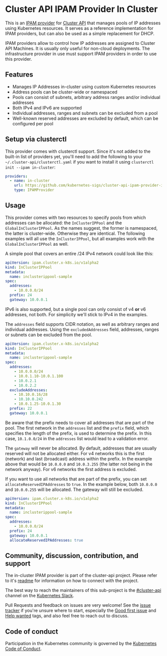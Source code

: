 # Cluster API IPAM Provider In Cluster

This is an [IPAM provider](https://github.com/kubernetes-sigs/cluster-api/blob/main/docs/proposals/20220125-ipam-integration.md#ipam-provider) for [Cluster API](https://github.com/kubernetes-sigs/cluster-api) that manages pools of IP addresses using Kubernetes resources. It serves as a reference implementation for IPAM providers, but can also be used as a simple replacement for DHCP.

IPAM providers allow to control how IP addresses are assigned to Cluster API Machines. It is usually only useful for non-cloud deployments. The infrastructure provider in use must support IPAM providers in order to use this provider.

## Features

- Manages IP Addresses in-cluster using custom Kubernetes resources
- Address pools can be cluster-wide or namespaced
- Pools can consist of subnets, arbitrary address ranges and/or individual addresses
- Both IPv4 and IPv6 are supported
- Individual addresses, ranges and subnets can be excluded from a pool
- Well-known reserved addresses are excluded by default, which can be configured per pool

## Setup via clusterctl

This provider comes with clusterctl support. Since it's not added to the built-in list of providers yet, you'll need to add the following to your `~/.cluster-api/clusterctl.yaml` if you want to install it using `clusterctl init --ipam in-cluster`:

```yaml
providers:
  - name: in-cluster
    url: https://github.com/kubernetes-sigs/cluster-api-ipam-provider-in-cluster/releases/download/v0.1.0-alpha.3/ipam-components.yaml
    type: IPAMProvider
```

## Usage

This provider comes with two resources to specify pools from which addresses can be allocated: the `InClusterIPPool` and the `GlobalInClusterIPPool`. As the names suggest, the former is namespaced, the latter is cluster-wide. Otherwise they are identical. The following examples will all use the `InClusterIPPool`, but all examples work with the `GlobalInClusterIPPool` as well.

A simple pool that covers an entire /24 IPv4 network could look like this:

```yaml
apiVersion: ipam.cluster.x-k8s.io/v1alpha2
kind: InClusterIPPool
metadata:
  name: inclusterippool-sample
spec:
  addresses:
    - 10.0.0.0/24
  prefix: 24
  gateway: 10.0.0.1
```

IPv6 is also supported, but a single pool can only consist of v4 **or** v6 addresses, not both. For simplicity we'll stick to IPv4 in the examples.

The `addresses` field supports CIDR notation, as well as arbitrary ranges and individual addresses. Using the `excludedAddresses` field, addresses, ranges or subnets can be excluded from the pool.

```yaml
apiVersion: ipam.cluster.x-k8s.io/v1alpha2
kind: InClusterIPPool
metadata:
  name: inclusterippool-sample
spec:
  addresses:
    - 10.0.0.0/24
    - 10.0.1.10-10.0.1.100
    - 10.0.2.1
    - 10.0.2.2
  excludeAddresses:
    - 10.10.0.16/28
    - 10.10.0.242
    - 10.0.1.25-10.0.1.30
  prefix: 22
  gateway: 10.0.0.1
```

Be aware that the prefix needs to cover all addresses that are part of the pool. The first network in the `addresses` list and the `prefix` field, which specifies the length of the prefix, is used to determine the prefix. In this case, `10.1.0.0/24` in the `addresses` list would lead to a validation error.

The `gateway` will never be allocated. By default, addresses that are usually reserved will not be allocated either. For v4 networks this is the first (network) and last (broadcast) address within the prefix. In the example above that would be `10.0.0.0` and `10.0.3.255` (the latter not being in the network anyway). For v6 networks the first address is excluded.

If you want to use all networks that are part of the prefix, you can set `allocateReservedIPAddresses` to `true`. In the example below, both `10.0.0.0` and `10.0.0.255` will be allocated. The gateway will still be excluded.

```yaml
apiVersion: ipam.cluster.x-k8s.io/v1alpha2
kind: InClusterIPPool
metadata:
  name: inclusterippool-sample
spec:
  addresses:
    - 10.0.0.0/24
  prefix: 24
  gateway: 10.0.0.1
  allocateReservedIPAddresses: true
```


## Community, discussion, contribution, and support

The in-cluster IPAM provider is part of the cluster-api project. Please refer to it's [readme](https://github.com/kubernetes-sigs/cluster-api?tab=readme-ov-file#-community-discussion-contribution-and-support) for information on how to connect with the project.

The best way to reach the maintainers of this sub-project is the [#cluster-api](https://kubernetes.slack.com/archives/C8TSNPY4T) channel on the [Kubernetes Slack](https://slack.k8s.io).

Pull Requests and feedback on issues are very welcome! See the [issue tracker](https://github.com/kubernetes-sigs/cluster-api-ipam-provider-in-cluster/issues) if you're unsure where to start, especially the [Good first issue](https://github.com/kubernetes-sigs/cluster-api-ipam-provider-in-cluster/issues?q=is%3Aopen+is%3Aissue+label%3A%22good+first+issue%22) and [Help wanted](https://github.com/kubernetes-sigs/cluster-api-ipam-provider-in-cluster/issues?utf8=%E2%9C%93&q=is%3Aopen+is%3Aissue+label%3A%22help+wanted%22+) tags, and also feel free to reach out to discuss.

## Code of conduct

Participation in the Kubernetes community is governed by the [Kubernetes Code of Conduct](https://github.com/kubernetes-sigs/cluster-api-ipam-provider-in-cluster/blob/main/code-of-conduct.md).

